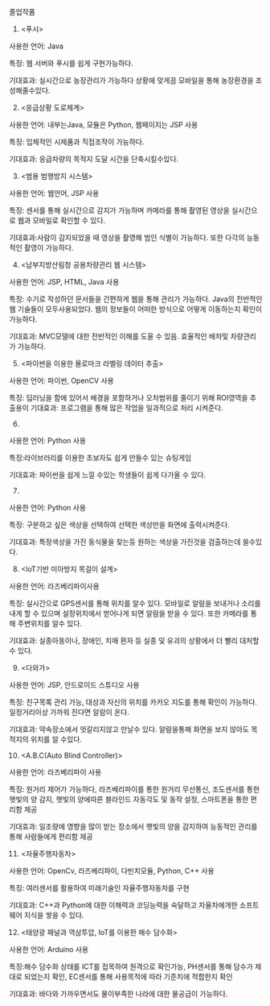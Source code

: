 졸업작품

1. <푸시>

사용한 언어: Java

특징: 웹 서버와 푸시를 쉽게 구현가능하다.

기대효과: 실시간으로 농장관리가 가능하다 상황에 맞게끔 모바일을 통해 농장환경을 조성해줄수있다.

2. <응급상황 도로체계>

사용한 언어: 내부는Java, 모듈은 Python, 웹페이지는 JSP 사용

특징: 입체적인 시제품과 직접조작이 가능하다.

기대효과: 응급차량의 목적지 도달 시간을 단축시킬수있다.

3. <범용 범행방지 시스템>

사용한 언어: 웹언어, JSP 사용

특징: 센서를 통해 실시간으로 감지가 가능하며 카메라를 통해 촬영된 영상을 실시간으로 웹과 모바일로 확인할 수 있다.

기대효과:사람이 감지되었을 때 영상을 촬영해 범인 식별이 가능하다. 또한 다각의 능동적인 촬영이 가능하다.   

4. <남부지방산림청 공용차량관리 웹 시스템>

사용한 언어: JSP, HTML, Java 사용

특징: 수기로 작성하던 문서들을 간편하게 웹을 통해 관리가 가능하다. Java의 전반적인 웹 기술들이 모두사용되었다. 웹의 정보들이 어떠한 방식으로 어떻게 이동하는지 확인이 가능하다.

기대효과: MVC모델에 대한 전반적인 이해를 도울 수 있음. 효율적인 배차및 차량관리가 가능하다.

5. <파이썬을 이용한 욜로마크 라벨링 데이터 추출>

사용한 언어: 파이썬, OpenCV 사용

특징: 딥러닝을 함에 있어서 배경을 포함하거나 오차범위를 줄이기 위해 ROI영역을 추출용이
기대효과: 프로그램을 통해 많은 작업을 일과적으로 처리 시켜준다.


6. <PyGames>
  
사용한 언어: Python 사용

특징:라이브러리를 이용한  초보자도 쉽게 만들수 있는 슈팅게임 

기대효과: 파이썬을 쉽게 느낄 수있는 학생들이 쉽게 다가올 수 있다.

7. <Color Identifier>
  
사용한 언어: Python 사용

특징: 구분하고 싶은 색상을 선택하여 선택한 색상만을 화면에 출력시켜준다.

기대효과: 특정색상을 가진 동식물을 찾는등 원하는 색상을 가진것을 검출하는데 쓸수있다. 

8. <IoT기반 미아방지 목걸이 설계>

사용한 언어: 라즈베리파이사용

특징: 실시간으로 GPS센서를 통해 위치를 알수 있다. 모바일로 알람을 보내거나 소리를 내게 할 수 있으며 설정위치에서 벋어나게 되면 알람을 받을 수 있다. 또한 카메라를 통해 주변위치를 알수 있다.

기대효과: 실종아동이나, 장애인, 치매 환자 등 실종 및 유괴의 상황에서 더 빨리 대처할 수 있다.   

9. <다와가>

사용한 언어: JSP, 안드로이드 스튜디오 사용

특징: 친구목록 관리 가능, 대상과 자신의 위치를 카카오 지도를 통해 확인이 가능하다. 일정거리이상 가까워 진다면 알람이 온다.

기대효과: 약속장소에서 엇갈리지않고 만날수 있다. 알람을통해 화면을 보지 않아도 목적지의 위치를 알 수있다.

10. <A.B.C(Auto Blind Controller)>

사용한 언어: 라즈베리파이 사용

특징: 원거리 제어가 가능하다, 라즈베리파이를 통한 원거리 무선통신, 조도센서를 통한 햇빛의 양 감지, 햇빛의 양에따른 블라인드 자동각도 및 동작 설정, 스마트폰을 통한 편리함 제공 

기대효과: 일조량에 영향을 많이 받는 장소에서 햇빛의 양을 감지하여 능동적인 관리를 통해 사람들에게 편리함 제공  

11. <자율주행자동차>

사용한 언어: OpenCv, 라즈베리파이, 다빈치모듈, Python, C++ 사용

특징: 여러센서를 활용하여 미래기술인 자율주행자동차를 구현

기대효과: C++과 Python에 대한 이해력과 코딩능력을 숙달하고 자율차에개한 소프트웨어 지식을 쌓을 수 있다. 

12. <태양광 패널과 역삼투압, IoT를 이용한 해수 담수화>

사용한 언어: Arduino 사용

특징:해수 담수화 상태를 ICT를 접목하여 원격으로 확인가능, PH센서를 통해 담수가 제대로 되었는지 확인, EC센서를 통해 사용목적에 따라 기준치에 적합한지 확인

기대효과: 바다와 가까우면서도 물이부족한 나라에 대한 물공급이 가능하다. 

